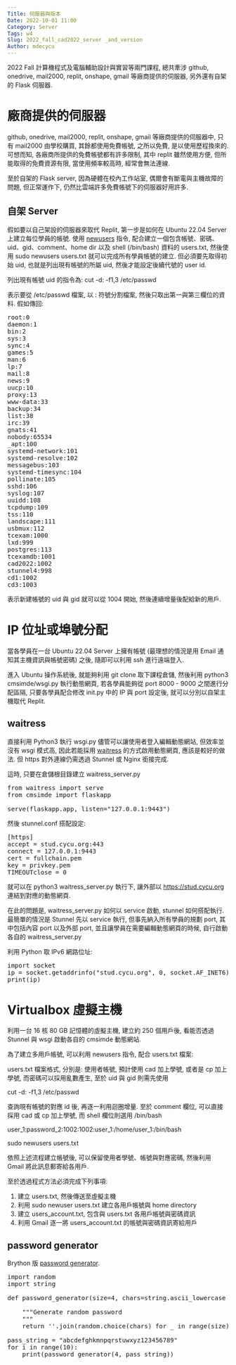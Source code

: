 ```yaml
---
Title: 伺服器與版本
Date: 2022-10-01 11:00
Category: Server
Tags: w4
Slug: 2022_fall_cad2022_server _and_version
Author: mdecycu
---
```


2022 Fall 計算機程式及電腦輔助設計與實習等兩門課程, 總共牽涉 github, onedrive, mail2000, replit, onshape, gmail 等廠商提供的伺服器, 另外還有自架的 Flask 伺服器.

<!-- PELICAN_END_SUMMARY -->

廠商提供的伺服器
====

github, onedrive, mail2000, replit, onshape, gmail 等廠商提供的伺服器中, 只有 mail2000 由學校購買, 其餘都使用免費帳號, 之所以免費, 是以使用歷程換來的. 可想而知, 各廠商所提供的免費帳號都有許多限制, 其中 replit 雖然使用方便, 但所能取得的免費資源有限, 當使用頻率較高時, 經常會無法連線.

至於自架的 Flask server, 因為硬體在校內工作站室, 偶爾會有斷電與主機故障的問題, 但正常運作下, 仍然比雲端許多免費帳號下的伺服器好用許多.

自架 Server
----

假如要以自己架設的伺服器來取代 Replit, 第一步是如何在 Ubuntu 22.04 Server 上建立每位學員的帳號. 使用 [newusers] 指令, 配合建立一個包含帳號、密碼、uid、gid、comment、home dir 以及 shell (/bin/bash) 資料的 users.txt, 然後使用 sudo newusers users.txt 就可以完成所有學員帳號的建立. 但必須要先取得初始 uid, 也就是列出現有帳號的所屬 uid, 然後才能設定後續代號的 user id.

列出現有帳號 uid 的指令為: cut -d: -f1,3 /etc/passwd

表示要從 /etc/passwd 檔案, 以 : 符號分割檔案, 然後只取出第一與第三欄位的資料. 假如傳回:

<pre class="brush: jscript">
root:0
daemon:1
bin:2
sys:3
sync:4
games:5
man:6
lp:7
mail:8
news:9
uucp:10
proxy:13
www-data:33
backup:34
list:38
irc:39
gnats:41
nobody:65534
_apt:100
systemd-network:101
systemd-resolve:102
messagebus:103
systemd-timesync:104
pollinate:105
sshd:106
syslog:107
uuidd:108
tcpdump:109
tss:110
landscape:111
usbmux:112
tcexam:1000
lxd:999
postgres:113
tcexamdb:1001
cad2022:1002
stunnel4:998
cd1:1002
cd3:1003
</pre>

表示新建帳號的 uid 與 gid 就可以從 1004 開始, 然後連續增量後配給新的用戶.

[newusers]: https://manpages.ubuntu.com/manpages/xenial/man8/newusers.8.html
[waitress]: https://docs.pylonsproject.org/projects/waitress/en/stable/index.html

IP 位址或埠號分配
====

當各學員在一台 Ubuntu 22.04 Server 上擁有帳號 (最理想的情況是用 Email 通知其主機資訊與帳號密碼) 之後, 隨即可以利用 ssh 進行遠端登入.

進入 Ubuntu 操作系統後, 就能夠利用 git clone 取下課程倉儲, 然後利用 python3 cmsimde/wsgi.py 執行動態網頁, 若各學員能夠從 port 8000 - 9000 之間進行分配區隔, 只要各學員配合修改 init.py 中的 IP 與 port 設定後, 就可以分別以自架主機取代 Replit.

waitress
----

直接利用 Python3 執行 wsgi.py 儘管可以讓使用者登入編輯動態網站, 但效率並沒有 wsgi 模式高, 因此若能採用 [waitress] 的方式啟用動態網頁, 應該是較好的做法. 但 https 對外連線仍需透過 Stunnel 或 Nginx 銜接完成.

這時, 只要在倉儲根目錄建立 waitress_server.py

<pre class="brush: python">
from waitress import serve
from cmsimde import flaskapp
 
serve(flaskapp.app, listen="127.0.0.1:9443")
</pre>

然後 stunnel.conf 搭配設定:

<pre class="brush: jscript">
[https]
accept = stud.cycu.org:443
connect = 127.0.0.1:9443
cert = fullchain.pem
key = privkey.pem
TIMEOUTclose = 0
</pre>

就可以在 python3 waitress_server.py 執行下, 讓外部以 https://stud.cycu.org 連結到對應的動態網頁.

在此的問題是, waitress_server.py 如何以 service 啟動, stunnel 如何搭配執行. 最簡單的情況是 Stunnel 先以 service 執行, 但事先納入所有學員的規劃 port, 其中包括內容 port 以及外部 port, 並且讓學員在需要編輯動態網頁的時候, 自行啟動各自的 waitress_server.py

利用 Python 取 IPv6 網路位址:

<pre class="brush: python">
import socket
ip = socket.getaddrinfo("stud.cycu.org", 0, socket.AF_INET6)[0][4][0]
print(ip)
</pre>

Virtualbox 虛擬主機
====

利用一台 16 核 80 GB 記憶體的虛擬主機, 建立約 250 個用戶後, 看能否透過 Stunnel 與 wsgi 啟動各自的 cmsimde 動態網站.

為了建立多用戶帳號, 可以利用 newusers 指令, 配合 users.txt 檔案:

users.txt 檔案格式, 分別是: 使用者帳號, 預計使用 cad 加上學號, 或者是 cp 加上學號, 而密碼可以採用亂數產生, 至於 uid 與 gid 則需先使用

cut -d: -f1,3 /etc/passwd 

查詢現有帳號的對應 id 後, 再逐一利用迴圈增量. 至於 comment 欄位, 可以直接採用 cad 或 cp 加上學號, 而 shell 欄位則選用 /bin/bash

user_1:password_2:1002:1002:user_1:/home/user_1:/bin/bash

sudo newusers users.txt

依照上述流程建立帳號後, 可以保留使用者學號、帳號與對應密碼, 然後利用 Gmail 將此訊息郵寄給各用戶.

至於透過程式方法必須完成下列事項:

1. 建立 users.txt, 然後傳送至虛擬主機
2. 利用 sudo newuser users.txt 建立各用戶帳號與 home directory
3. 建立 users_account.txt, 包含與 users.txt 各用戶帳號與密碼資訊
4. 利用 Gmail 逐一將 users_account.txt 的帳號與密碼資訊寄給用戶

password generator
----

Brython 版 [password generator].

<pre class="brush: python">
import random
import string

def password_generator(size=4, chars=string.ascii_lowercase + string.digits):
    
    """Generate random password
    """
    return ''.join(random.choice(chars) for _ in range(size))

pass_string = "abcdefghkmnpqrstuwxyz123456789"
for i in range(10):
    print(password_generator(4, pass_string))
</pre>

[password generator]: https://mde.tw/content/Brython.html?src=https://gist.githubusercontent.com/mdecycu/2c6323eff49b496d1bafd210f3ec9707/raw/8864b4178c8ec64f60d30014d3ab743499d51be4/password_generator.py


